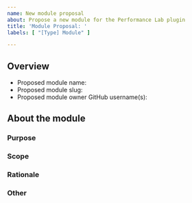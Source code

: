 ```yaml
---
name: New module proposal
about: Propose a new module for the Performance Lab plugin
title: 'Module Proposal: '
labels: [ "[Type] Module" ]

---
```


<!-- Thank you for your interest in proposing a new module for the Performance Lab plugin! For more details on the module proposal process, please see our [Proposing a new module guide](https://github.com/WordPress/performance/blob/trunk/docs/Proposing-a-new-module.md). Please complete the template below to submit a proposal.

Once a module is proposed, we will discuss it in an upcoming weekly meeting and work with you to determine next steps. -->

## Overview
- Proposed module name:
- Proposed module slug:
- Proposed module owner GitHub username(s):
<!-- All modules must have at least one designated owner. If you cannot commit to working on this module yourself, leave this blank for now and please work to find an owner who can move the proposal forward. A new module will only be approved once it has at least one designated owner. -->

## About the module

### Purpose
<!-- What will this module do in the Performance Lab plugin and, ultimately, in core? -->

### Scope
<!-- What is in and out of scope for the module implementation? -->

### Rationale
<!-- Why is this module important to implement in the Performance Lab plugin and WordPress core? How does it fit with the [values and philosophies of WordPress](https://wordpress.org/about/philosophy/)?  -->

### Other
<!-- Any other details or information about the proposed module that you’d like to share with the Performance Team. -->
